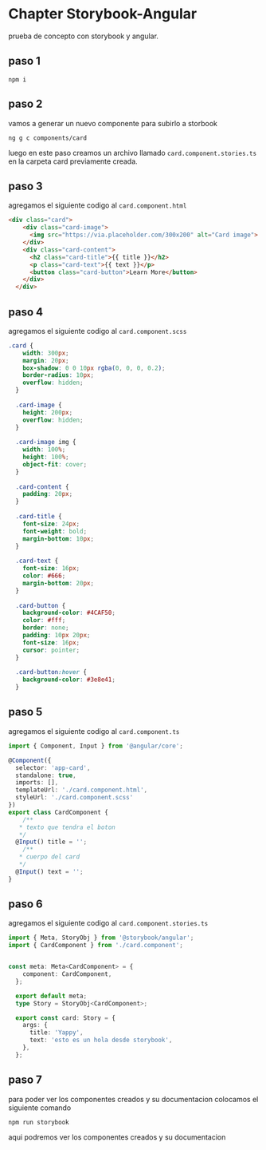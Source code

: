 # Chapter Storybook-Angular

prueba de concepto con storybook y angular.

## paso 1

`npm i`

## paso 2

vamos a generar un nuevo componente para subirlo a storbook

`ng g c components/card`

luego en este paso creamos un archivo llamado `card.component.stories.ts` en la carpeta card previamente creada.

## paso 3

agregamos el siguiente codigo al `card.component.html`

```html
<div class="card">
    <div class="card-image">
      <img src="https://via.placeholder.com/300x200" alt="Card image">
    </div>
    <div class="card-content">
      <h2 class="card-title">{{ title }}</h2>
      <p class="card-text">{{ text }}</p>
      <button class="card-button">Learn More</button>
    </div>
  </div>
```

## paso 4

agregamos el siguiente codigo al `card.component.scss`

```scss
.card {
    width: 300px;
    margin: 20px;
    box-shadow: 0 0 10px rgba(0, 0, 0, 0.2);
    border-radius: 10px;
    overflow: hidden;
  }
  
  .card-image {
    height: 200px;
    overflow: hidden;
  }
  
  .card-image img {
    width: 100%;
    height: 100%;
    object-fit: cover;
  }
  
  .card-content {
    padding: 20px;
  }
  
  .card-title {
    font-size: 24px;
    font-weight: bold;
    margin-bottom: 10px;
  }
  
  .card-text {
    font-size: 16px;
    color: #666;
    margin-bottom: 20px;
  }
  
  .card-button {
    background-color: #4CAF50;
    color: #fff;
    border: none;
    padding: 10px 20px;
    font-size: 16px;
    cursor: pointer;
  }
  
  .card-button:hover {
    background-color: #3e8e41;
  }
```

## paso 5

agregamos el siguiente codigo al `card.component.ts`

```ts
import { Component, Input } from '@angular/core';

@Component({
  selector: 'app-card',
  standalone: true,
  imports: [],
  templateUrl: './card.component.html',
  styleUrl: './card.component.scss'
})
export class CardComponent {
    /**
   * texto que tendra el boton
   */
  @Input() title = '';
    /**
   * cuerpo del card
   */
  @Input() text = '';
}
```

## paso 6

agregamos el siguiente codigo al `card.component.stories.ts`

```ts
import { Meta, StoryObj } from '@storybook/angular';
import { CardComponent } from './card.component';


const meta: Meta<CardComponent> = {
    component: CardComponent,
  };

  export default meta; 
  type Story = StoryObj<CardComponent>;

  export const card: Story = {
    args: {
      title: 'Yappy',
      text: 'esto es un hola desde storybook',
    },
  };
```
## paso 7

para poder ver los componentes creados y su documentacion colocamos el siguiente comando

`npm run storybook`

aqui podremos ver los componentes creados y su documentacion
